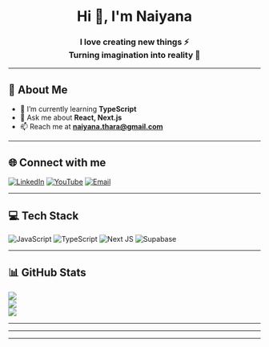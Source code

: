 <!-- Banner / Hero Section -->
<h1 align="center">Hi 👋, I'm Naiyana</h1>
<h3 align="center">I love creating new things ⚡ <br>Turning imagination into reality 🚀</h3>

---

## 💫 About Me
- 🌱 I’m currently learning **TypeScript**  
- 💬 Ask me about **React, Next.js**  
- 📫 Reach me at **naiyana.thara@gmail.com**

---

## 🌐 Connect with me
[![LinkedIn](https://img.shields.io/badge/-LinkedIn-%230077B5?style=for-the-badge&logo=linkedin&logoColor=white)](https://www.linkedin.com/in/naiyana-tharaprakdisakun-09260337b/) 
[![YouTube](https://img.shields.io/badge/-YouTube-%23FF0000?style=for-the-badge&logo=YouTube&logoColor=white)](https://youtube.com/@@naiyana.t)
[![Email](https://img.shields.io/badge/-Email-D14836?style=for-the-badge&logo=gmail&logoColor=white)](mailto:naiyana.thara@gmail.com)

---

## 💻 Tech Stack
![JavaScript](https://img.shields.io/badge/javascript-%23323330.svg?style=for-the-badge&logo=javascript&logoColor=%23F7DF1E) 
![TypeScript](https://img.shields.io/badge/typescript-%23007ACC.svg?style=for-the-badge&logo=typescript&logoColor=white) 
![Next JS](https://img.shields.io/badge/Next-black?style=for-the-badge&logo=next.js&logoColor=white) 
![Supabase](https://img.shields.io/badge/Supabase-3ECF8E?style=for-the-badge&logo=supabase&logoColor=white)

---

## 📊 GitHub Stats
![](https://github-readme-stats.vercel.app/api?username=ningnong239&theme=blue-green&hide_border=false&include_all_commits=false&count_private=false)<br/>
![](https://nirzak-streak-stats.vercel.app/?user=ningnong239&theme=blue-green&hide_border=false)<br/>
![](https://github-readme-stats.vercel.app/api/top-langs/?username=ningnong239&theme=blue-green&hide_border=false&include_all_commits=false&count_private=false&layout=compact)

---


---



---
<!-- Proudly created with GPRM ( https://gprm.itsvg.in ) -->
